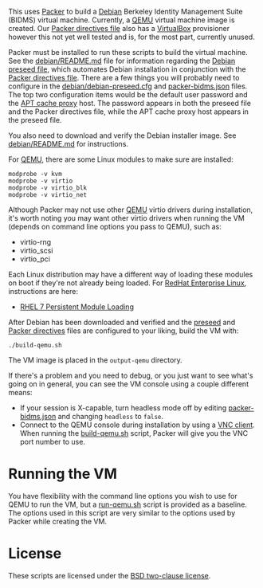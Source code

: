 This uses [Packer](http://www.packer.io/) to build a
[Debian](http://www.debian.org/) Berkeley Identity Management Suite (BIDMS)
virtual machine.  Currently, a [QEMU](http://www.qemu.org/) virtual machine
image is created.  Our [Packer directives file](packer-bidms.json) also has
a [VirtualBox](http://www.virtualbox.org/) provisioner however this not yet
well tested and is, for the most part, currently unused.

Packer must be installed to run these scripts to build the virtual machine. 
See the [debian/README.md](debian/README.md) file for information regarding
the [Debian preseed file](debian/debian-preseed.cfg), which automates Debian
installation in conjunction with the [Packer directives
file](packer-bidms.json).  There are a few things you will probably need to
configure in the [debian/debian-preseed.cfg](debian/debian-preseed.cfg) and
[packer-bidms.json](packer-bidms.json) files.  The top two configuration
items would be the default user password and the [APT cache
proxy](http://github.com/calnet-oss/bidms-docker-apt-cacher) host.  The
password appears in both the preseed file and the Packer directives file,
while the APT cache proxy host appears in the preseed file.

You also need to download and verify the Debian installer image.  See
[debian/README.md](debian/README.md) for instructions.

For [QEMU](http://www.qemu.org/), there are some Linux modules to make sure
are installed:
```
modprobe -v kvm
modprobe -v virtio
modprobe -v virtio_blk
modprobe -v virtio_net
```

Although Packer may not use other [QEMU](http://www.qemu.org/) virtio
drivers during installation, it's worth noting you may want other virtio
drivers when running the VM (depends on command line options you pass to
QEMU), such as:
* virtio-rng
* virtio_scsi
* virtio_pci

Each Linux distribution may have a different way of loading these modules on
boot if they're not already being loaded.  For [RedHat Enterprise
Linux](http://www.redhat.com/), instructions are here:
* [RHEL 7 Persistent Module Loading](https://access.redhat.com/documentation/en-US/Red_Hat_Enterprise_Linux/7/html/Kernel_Administration_Guide/sec-Persistent_Module_Loading.html)

After Debian has been downloaded and verified and the
[preseed](debian/debian-preseed.cfg) and [Packer
directives](packer-bidms.json) files are configured to your liking, build
the VM with:
```
./build-qemu.sh
```

The VM image is placed in the `output-qemu` directory.

If there's a problem and you need to debug, or you just want to see what's
going on in general, you can see the VM console using a couple different
means:
* If your session is X-capable, turn headless mode off by editing
[packer-bidms.json](packer-bidms.json) and changing `headless` to `false`.
* Connect to the QEMU console during installation by using a [VNC
client](http://www.tightvnc.com/).  When running the
[build-qemu.sh](build-qemu.sh) script, Packer will give you the VNC port
number to use.

# Running the VM

You have flexibility with the command line options you wish to use for QEMU
to run the VM, but a [run-qemu.sh](run-qemu.sh) script is provided as a
baseline.  The options used in this script are very similar to the options
used by Packer while creating the VM.

# License

These scripts are licensed under the [BSD two-clause license](LICENSE.txt).
